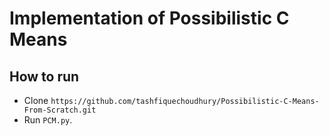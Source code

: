 # Implementation of Possibilistic C Means

## How to run
- Clone `https://github.com/tashfiquechoudhury/Possibilistic-C-Means-From-Scratch.git`
- Run `PCM.py`.